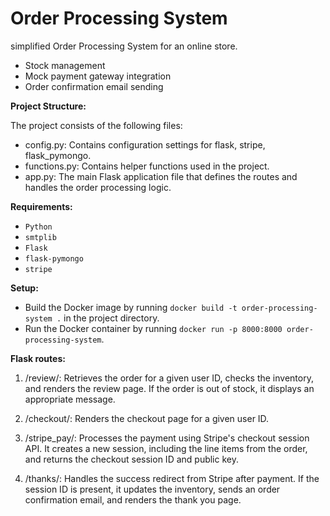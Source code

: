 # Order Processing System

simplified Order Processing System for an online store.

* Stock management
* Mock payment gateway integration
* Order confirmation email sending

**Project Structure:**

The project consists of the following files:
* config.py: Contains configuration settings for flask, stripe, flask_pymongo.
* functions.py: Contains helper functions used in the project.
* app.py: The main Flask application file that defines the routes and handles the order processing logic.

**Requirements:**

* `Python` 
* `smtplib` 
* `Flask` 
* `flask-pymongo` 
* `stripe` 

**Setup:**

* Build the Docker image by running `docker build -t order-processing-system .` in the project directory.
* Run the Docker container by running `docker run -p 8000:8000 order-processing-system`.

**Flask routes:**
1. /review/<userId>: Retrieves the order for a given user ID, checks the inventory, and renders the review page. If the order is out of stock, it displays an appropriate message.

2. /checkout/<userId>: Renders the checkout page for a given user ID.

3. /stripe_pay/<userId>: Processes the payment using Stripe's checkout session API. It creates a new session, including the line items from the order, and returns the checkout session ID and public key.

4. /thanks/<userId>: Handles the success redirect from Stripe after payment. If the session ID is present, it updates the inventory, sends an order confirmation email, and renders the thank you page.

